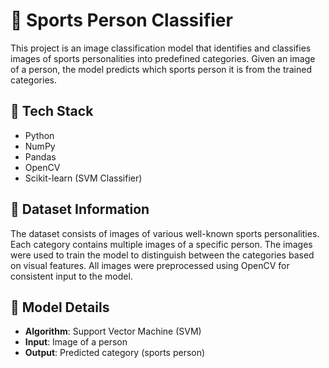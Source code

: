 # 🏅 Sports Person Classifier

This project is an image classification model that identifies and classifies images of sports personalities into predefined categories. Given an image of a person, the model predicts which sports person it is from the trained categories.

## 🔧 Tech Stack

- Python
- NumPy
- Pandas
- OpenCV
- Scikit-learn (SVM Classifier)

## 📂 Dataset Information

The dataset consists of images of various well-known sports personalities. Each category contains multiple images of a specific person. The images were used to train the model to distinguish between the categories based on visual features. All images were preprocessed using OpenCV for consistent input to the model.

## 🧠 Model Details

- **Algorithm**: Support Vector Machine (SVM)
- **Input**: Image of a person
- **Output**: Predicted category (sports person)



